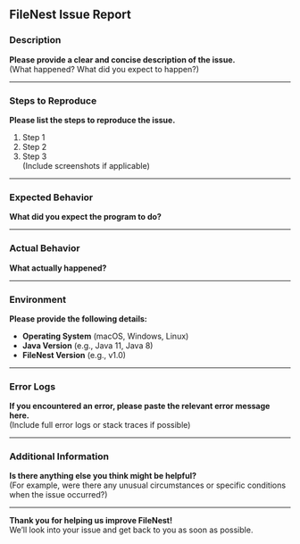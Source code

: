 ## FileNest Issue Report

### Description  
**Please provide a clear and concise description of the issue.**  
(What happened? What did you expect to happen?)

---

### Steps to Reproduce  
**Please list the steps to reproduce the issue.**  
1. Step 1
2. Step 2
3. Step 3  
(Include screenshots if applicable)

---

### Expected Behavior  
**What did you expect the program to do?**

---

### Actual Behavior  
**What actually happened?**

---

### Environment  
**Please provide the following details:**
- **Operating System** (macOS, Windows, Linux)
- **Java Version** (e.g., Java 11, Java 8)
- **FileNest Version** (e.g., v1.0)

---

### Error Logs  
**If you encountered an error, please paste the relevant error message here.**  
(Include full error logs or stack traces if possible)

---

### Additional Information  
**Is there anything else you think might be helpful?**  
(For example, were there any unusual circumstances or specific conditions when the issue occurred?)

---

**Thank you for helping us improve FileNest!**  
We’ll look into your issue and get back to you as soon as possible.
